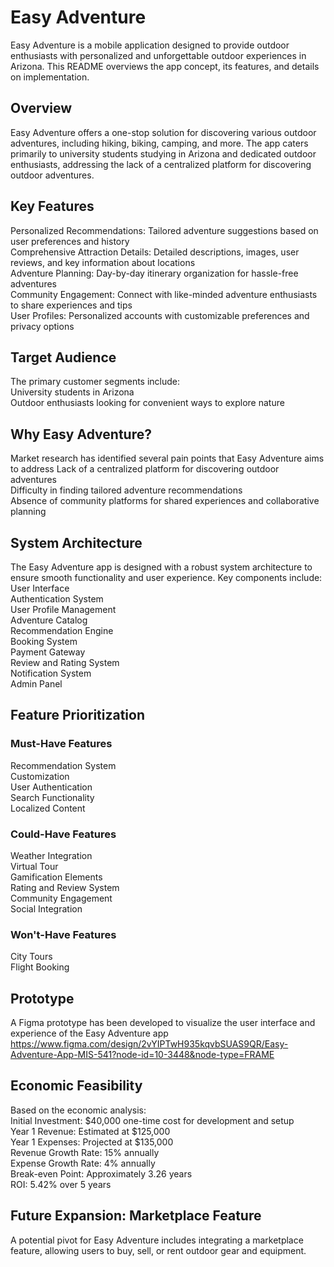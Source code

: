 # Easy Adventure

Easy Adventure is a mobile application designed to provide outdoor enthusiasts with personalized and unforgettable outdoor experiences in Arizona. This README overviews the app concept, its features, and details on implementation.

## Overview <br>
Easy Adventure offers a one-stop solution for discovering various outdoor adventures, including hiking, biking, camping, and more. The app caters primarily to university students studying in Arizona and dedicated outdoor enthusiasts, addressing the lack of a centralized platform for discovering outdoor adventures.

## Key Features <br>
Personalized Recommendations: Tailored adventure suggestions based on user preferences and history <br>
Comprehensive Attraction Details: Detailed descriptions, images, user reviews, and key information about locations <br>
Adventure Planning: Day-by-day itinerary organization for hassle-free adventures <br>
Community Engagement: Connect with like-minded adventure enthusiasts to share experiences and tips <br>
User Profiles: Personalized accounts with customizable preferences and privacy options <br>

## Target Audience <br>
The primary customer segments include: <br>
University students in Arizona <br>
Outdoor enthusiasts looking for convenient ways to explore nature <br>
## Why Easy Adventure?
Market research has identified several pain points that Easy Adventure aims to address
Lack of a centralized platform for discovering outdoor adventures <br>
Difficulty in finding tailored adventure recommendations <br>
Absence of community platforms for shared experiences and collaborative planning <br>
## System Architecture
The Easy Adventure app is designed with a robust system architecture to ensure smooth functionality and user experience. Key components include:
User Interface <br>
Authentication System <br>
User Profile Management <br>
Adventure Catalog <br>
Recommendation Engine <br>
Booking System<br>
Payment Gateway<br>
Review and Rating System<br>
Notification System<br>
Admin Panel<br>

## Feature Prioritization
### Must-Have Features 
Recommendation System <br>
Customization<br>
User Authentication<br>
Search Functionality<br>
Localized Content<br>
### Could-Have Features
Weather Integration <br>
Virtual Tour<br>
Gamification Elements<br>
Rating and Review System<br>
Community Engagement<br>
Social Integration<br>
### Won't-Have Features
City Tours<br>
Flight Booking<br>

## Prototype
A Figma prototype has been developed to visualize the user interface and experience of the Easy Adventure app https://www.figma.com/design/2vYIPTwH935kqvbSUAS9QR/Easy-Adventure-App-MIS-541?node-id=10-3448&node-type=FRAME

## Economic Feasibility
Based on the economic analysis:<br>
Initial Investment: $40,000 one-time cost for development and setup<br>
Year 1 Revenue: Estimated at $125,000<br>
Year 1 Expenses: Projected at $135,000<br>
Revenue Growth Rate: 15% annually<br>
Expense Growth Rate: 4% annually<br>
Break-even Point: Approximately 3.26 years<br>
ROI: 5.42% over 5 years<br>

## Future Expansion: Marketplace Feature
A potential pivot for Easy Adventure includes integrating a marketplace feature, allowing users to buy, sell, or rent outdoor gear and equipment.
